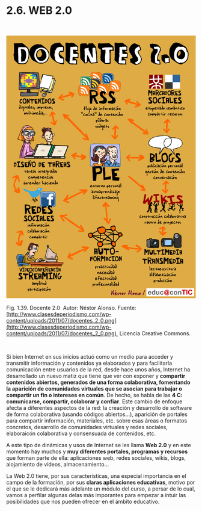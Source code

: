 
# 2.6. WEB 2.0

 


![](img/5264656126_92cc437e80_o_flickr.com__cc_licence.png)

Fig. 1.39. Docente 2.0  Autor: Néstor Alonso. Fuente: [http://www.clasesdeperiodismo.com/wp-content/uploads/2011/07/docentes_2_0.png](http://www.clasesdeperiodismo.com/wp-content/uploads/2011/07/docentes_2_0.png)  Licencia Creative Commons.

 

Si bien Internet en sus inicios actuó como un medio para acceder y transmitir información y contenidos ya elaborados y para facilitarla comunicación entre usuarios de la red, desde hace unos años, Internet ha desarrollado un nuevo matiz que tiene que ver con exponer y **compartir contenidos abiertos, generados de una forma colaborativa, fomentando la aparición de comunidades virtuales que se asocian para trabajar o compartir un fin o intereses en común**. De hecho, se habla de las **4 C: comunicarse, compartir, colaborar y confiar**. Este cambio de enfoque afecta a diferentes aspectos de la red: la creación y desarrollo de software de forma colaborativa (usando códigos abiertos...), aparición de portales para compartir información, materiales, etc. sobre esas áreas o formatos concretos, desarrollo de comunidades virtuales y redes sociales, elaboraicón colaborativa y consensuada de contenidos, etc.

A este tipo de dinámicas y usos de Internet se les llama **Web 2.0** y en este momento hay muchos y **muy diferentes portales, programas y recursos** que forman parte de ella: aplicaciones web, redes sociales, wikis, blogs, alojamiento de vídeos, almacenamiento...

La Web 2.0 tiene, por sus características, una especial importancia en el campo de la formación, por sus **claras aplicaciones educativas**, motivo por el que se le dedicará más adelante un módulo del curso, a persar de lo cual, vamos a perfilar algunas delas más imporantes para empezar a intuir las posibilidades que nos pueden ofrecer en el ámbito educativo.

